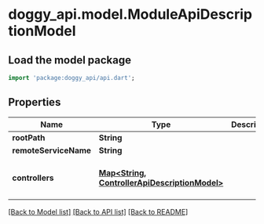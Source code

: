# doggy_api.model.ModuleApiDescriptionModel

## Load the model package
```dart
import 'package:doggy_api/api.dart';
```

## Properties
Name | Type | Description | Notes
------------ | ------------- | ------------- | -------------
**rootPath** | **String** |  | [optional] 
**remoteServiceName** | **String** |  | [optional] 
**controllers** | [**Map<String, ControllerApiDescriptionModel>**](ControllerApiDescriptionModel.md) |  | [optional] [default to const {}]

[[Back to Model list]](../README.md#documentation-for-models) [[Back to API list]](../README.md#documentation-for-api-endpoints) [[Back to README]](../README.md)


